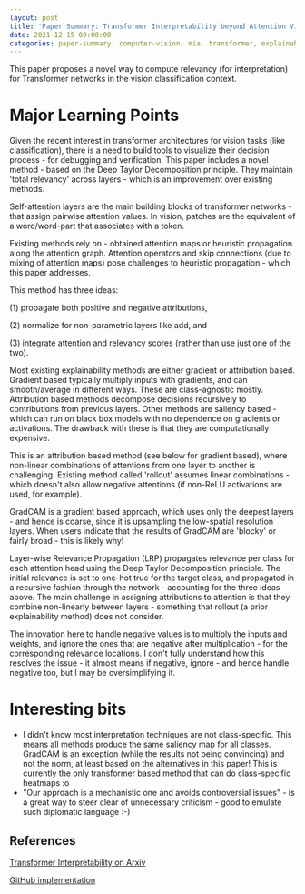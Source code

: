 ```yaml
---
layout: post
title: 'Paper Summary: Transformer Interpretability beyond Attention Visualization'
date: 2021-12-15 00:00:00
categories: paper-summary, computer-vision, mia, transformer, explainability
---
```


This paper proposes a novel way to compute relevancy (for interpretation) for Transformer networks in the vision classification context. 


Major Learning Points
======
Given the recent interest in transformer architectures for vision tasks (like classification), there is a need to build tools to visualize their decision process - for debugging and verification. This paper includes a novel method - based on the Deep Taylor Decomposition principle. They maintain 'total relevancy' across layers - which is an improvement over existing methods.

Self-attention layers are the main building blocks of transformer networks - that assign pairwise attention values. In vision, patches are the equivalent of a word/word-part that associates with a token. 

Existing methods rely on - obtained attention maps or heuristic propagation along the attention graph. Attention operators and skip connections (due to mixing of attention maps) pose challenges to heuristic propagation - which this paper addresses.

This method has three ideas: 

(1) propagate both positive and negative attributions, 

(2) normalize for non-parametric layers like add, and 

(3) integrate attention and relevancy scores (rather than use just one of the two). 

Most existing explainability methods are either gradient or attribution based. Gradient based typically multiply inputs with gradients, and can smooth/average in different ways. These are class-agnostic mostly. Attribution based methods decompose decisions recursively to contributions from previous layers. Other methods are saliency based - which can run on black box models with no dependence on gradients or activations. The drawback with these is that they are computationally expensive. 

This is an attribution based method (see below for gradient based), where non-linear combinations of attentions from one layer to another is challenging. Existing method called 'rollout' assumes linear combinations - which doesn't also allow negative attentions (if non-ReLU activations are used, for example). 

GradCAM is a gradient based approach, which uses only the deepest layers - and hence is coarse, since it is upsampling the low-spatial resolution layers. When users indicate that the results of GradCAM are 'blocky' or fairly broad - this is likely why!

Layer-wise Relevance Propagation (LRP) propagates relevance per class for each attention head using the Deep Taylor Decomposition principle. The initial relevance is set to one-hot true for the target class, and propagated in a recursive fashion through the network - accounting for the three ideas above. The main challenge in assigning attributions to attention is that they combine non-linearly between layers - something that rollout (a prior explainability method) does not consider. 

The innovation here to handle negative values is to multiply the inputs and weights, and ignore the ones that are negative after multiplication - for the corresponding relevance locations. I don't fully understand how this resolves the issue - it almost means if negative, ignore - and hence handle negative too, but I may be oversimplifying it. 

Interesting bits
======

* I didn't know most interpretation techniques are not class-specific. This means all methods produce the same saliency map for all classes. GradCAM is an exception (while the results not being convincing) and not the norm, at least based on the alternatives in this paper! This is currently the only transformer based method that can do class-specific heatmaps :o 
* "Our approach is a mechanistic one and avoids controversial issues" - is a great way to steer clear of unnecessary criticism - good to emulate such diplomatic language :-)

References
------

[Transformer Interpretability on Arxiv](https://arxiv.org/abs/2012.09838)

[GitHub implementation](https://github.com/hila-chefer/Transformer-Explainability)